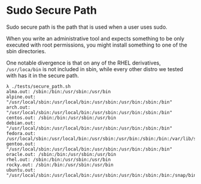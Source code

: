 # Sudo Secure Path

Sudo secure path is the path that is used when a user uses sudo.

When you write an administrative tool and expects something to be only executed
with root permissions, you might install something to one of the sbin
directories.

One notable divergence is that on any of the RHEL derivatives, `/usr/loca/bin`
is not included in sbin, while every other distro we tested with has it in the
secure path.

```
λ ./tests/secure_path.sh
alma.out: /sbin:/bin:/usr/sbin:/usr/bin
alpine.out: "/usr/local/sbin:/usr/local/bin:/usr/sbin:/usr/bin:/sbin:/bin"
arch.out: "/usr/local/sbin:/usr/local/bin:/usr/sbin:/usr/bin:/sbin:/bin"
centos.out: /sbin:/bin:/usr/sbin:/usr/bin
debian.out: "/usr/local/sbin:/usr/local/bin:/usr/sbin:/usr/bin:/sbin:/bin"
fedora.out: /usr/local/sbin:/usr/local/bin:/usr/sbin:/usr/bin:/sbin:/bin:/var/lib/snapd/snap/bin
gentoo.out: "/usr/local/sbin:/usr/local/bin:/usr/sbin:/usr/bin:/sbin:/bin"
oracle.out: /sbin:/bin:/usr/sbin:/usr/bin
rhel.out: /sbin:/bin:/usr/sbin:/usr/bin
rocky.out: /sbin:/bin:/usr/sbin:/usr/bin
ubuntu.out: "/usr/local/sbin:/usr/local/bin:/usr/sbin:/usr/bin:/sbin:/bin:/snap/bin"
```
